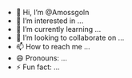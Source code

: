 - 👋 Hi, I’m @Amossgoln
- 👀 I’m interested in ...
- 🌱 I’m currently learning ...
- 💞️ I’m looking to collaborate on ...
- 📫 How to reach me ...
- 😄 Pronouns: ...
- ⚡ Fun fact: ...

<!---
Amossgoln/Amossgoln is a ✨ special ✨ repository because its `README.md` (this file) appears on your GitHub profile.
You can click the Preview link to take a look at your changes.
--->
